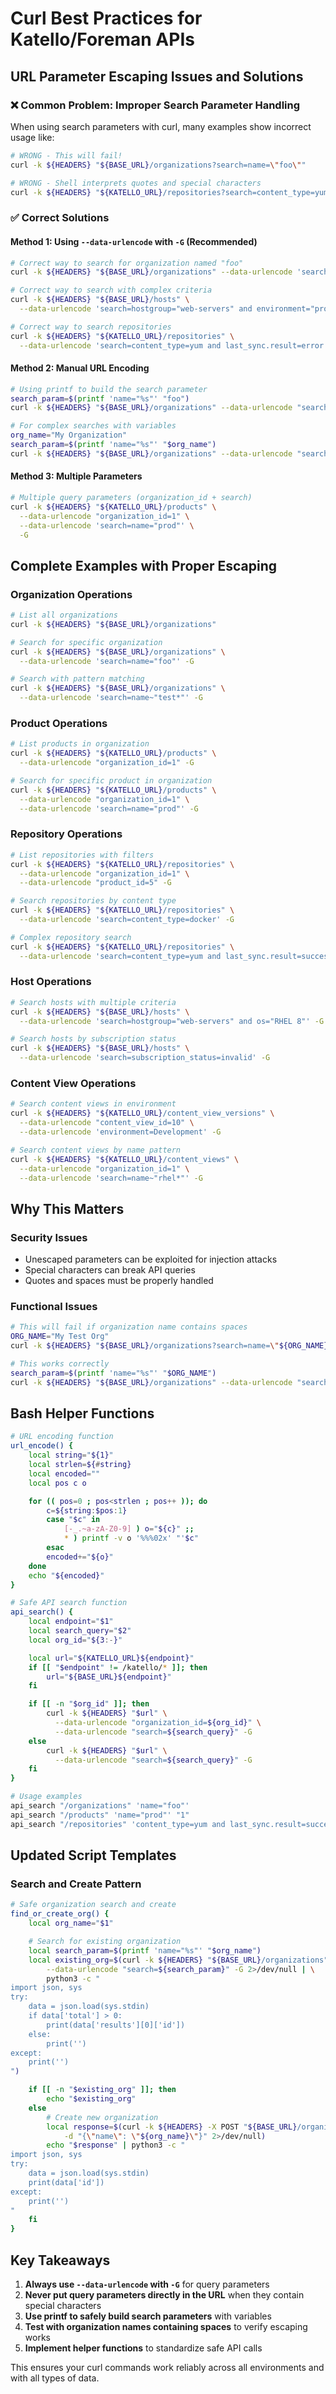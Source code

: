 # Curl Best Practices for Katello/Foreman APIs

## URL Parameter Escaping Issues and Solutions

### ❌ Common Problem: Improper Search Parameter Handling

When using search parameters with curl, many examples show incorrect usage like:

```bash
# WRONG - This will fail!
curl -k ${HEADERS} "${BASE_URL}/organizations?search=name=\"foo\""

# WRONG - Shell interprets quotes and special characters
curl -k ${HEADERS} "${KATELLO_URL}/repositories?search=content_type=yum and last_sync.result=error"
```

### ✅ Correct Solutions

#### Method 1: Using `--data-urlencode` with `-G` (Recommended)

```bash
# Correct way to search for organization named "foo"
curl -k ${HEADERS} "${BASE_URL}/organizations" --data-urlencode 'search=name="foo"' -G

# Correct way to search with complex criteria
curl -k ${HEADERS} "${BASE_URL}/hosts" \
  --data-urlencode 'search=hostgroup="web-servers" and environment="production"' -G

# Correct way to search repositories
curl -k ${HEADERS} "${KATELLO_URL}/repositories" \
  --data-urlencode 'search=content_type=yum and last_sync.result=error' -G
```

#### Method 2: Manual URL Encoding

```bash
# Using printf to build the search parameter
search_param=$(printf 'name="%s"' "foo")
curl -k ${HEADERS} "${BASE_URL}/organizations" --data-urlencode "search=${search_param}" -G

# For complex searches with variables
org_name="My Organization"
search_param=$(printf 'name="%s"' "$org_name")
curl -k ${HEADERS} "${BASE_URL}/organizations" --data-urlencode "search=${search_param}" -G
```

#### Method 3: Multiple Parameters

```bash
# Multiple query parameters (organization_id + search)
curl -k ${HEADERS} "${KATELLO_URL}/products" \
  --data-urlencode "organization_id=1" \
  --data-urlencode 'search=name="prod"' \
  -G
```

## Complete Examples with Proper Escaping

### Organization Operations

```bash
# List all organizations
curl -k ${HEADERS} "${BASE_URL}/organizations"

# Search for specific organization
curl -k ${HEADERS} "${BASE_URL}/organizations" \
  --data-urlencode 'search=name="foo"' -G

# Search with pattern matching
curl -k ${HEADERS} "${BASE_URL}/organizations" \
  --data-urlencode 'search=name~"test*"' -G
```

### Product Operations

```bash
# List products in organization
curl -k ${HEADERS} "${KATELLO_URL}/products" \
  --data-urlencode "organization_id=1" -G

# Search for specific product in organization
curl -k ${HEADERS} "${KATELLO_URL}/products" \
  --data-urlencode "organization_id=1" \
  --data-urlencode 'search=name="prod"' -G
```

### Repository Operations

```bash
# List repositories with filters
curl -k ${HEADERS} "${KATELLO_URL}/repositories" \
  --data-urlencode "organization_id=1" \
  --data-urlencode "product_id=5" -G

# Search repositories by content type
curl -k ${HEADERS} "${KATELLO_URL}/repositories" \
  --data-urlencode 'search=content_type=docker' -G

# Complex repository search
curl -k ${HEADERS} "${KATELLO_URL}/repositories" \
  --data-urlencode 'search=content_type=yum and last_sync.result=success' -G
```

### Host Operations

```bash
# Search hosts with multiple criteria
curl -k ${HEADERS} "${BASE_URL}/hosts" \
  --data-urlencode 'search=hostgroup="web-servers" and os="RHEL 8"' -G

# Search hosts by subscription status
curl -k ${HEADERS} "${BASE_URL}/hosts" \
  --data-urlencode 'search=subscription_status=invalid' -G
```

### Content View Operations

```bash
# Search content views in environment
curl -k ${HEADERS} "${KATELLO_URL}/content_view_versions" \
  --data-urlencode "content_view_id=10" \
  --data-urlencode 'environment=Development' -G

# Search content views by name pattern
curl -k ${HEADERS} "${KATELLO_URL}/content_views" \
  --data-urlencode "organization_id=1" \
  --data-urlencode 'search=name~"rhel*"' -G
```

## Why This Matters

### Security Issues
- Unescaped parameters can be exploited for injection attacks
- Special characters can break API queries
- Quotes and spaces must be properly handled

### Functional Issues
```bash
# This will fail if organization name contains spaces
ORG_NAME="My Test Org"
curl -k ${HEADERS} "${BASE_URL}/organizations?search=name=\"${ORG_NAME}\""

# This works correctly
search_param=$(printf 'name="%s"' "$ORG_NAME")
curl -k ${HEADERS} "${BASE_URL}/organizations" --data-urlencode "search=${search_param}" -G
```

## Bash Helper Functions

```bash
# URL encoding function
url_encode() {
    local string="${1}"
    local strlen=${#string}
    local encoded=""
    local pos c o

    for (( pos=0 ; pos<strlen ; pos++ )); do
        c=${string:$pos:1}
        case "$c" in
            [-_.~a-zA-Z0-9] ) o="${c}" ;;
            * ) printf -v o '%%%02x' "'$c"
        esac
        encoded+="${o}"
    done
    echo "${encoded}"
}

# Safe API search function
api_search() {
    local endpoint="$1"
    local search_query="$2"
    local org_id="${3:-}"

    local url="${KATELLO_URL}${endpoint}"
    if [[ "$endpoint" != /katello/* ]]; then
        url="${BASE_URL}${endpoint}"
    fi

    if [[ -n "$org_id" ]]; then
        curl -k ${HEADERS} "$url" \
          --data-urlencode "organization_id=${org_id}" \
          --data-urlencode "search=${search_query}" -G
    else
        curl -k ${HEADERS} "$url" \
          --data-urlencode "search=${search_query}" -G
    fi
}

# Usage examples
api_search "/organizations" 'name="foo"'
api_search "/products" 'name="prod"' "1"
api_search "/repositories" 'content_type=yum and last_sync.result=success' "1"
```

## Updated Script Templates

### Search and Create Pattern

```bash
# Safe organization search and create
find_or_create_org() {
    local org_name="$1"

    # Search for existing organization
    local search_param=$(printf 'name="%s"' "$org_name")
    local existing_org=$(curl -k ${HEADERS} "${BASE_URL}/organizations" \
        --data-urlencode "search=${search_param}" -G 2>/dev/null | \
        python3 -c "
import json, sys
try:
    data = json.load(sys.stdin)
    if data['total'] > 0:
        print(data['results'][0]['id'])
    else:
        print('')
except:
    print('')
")

    if [[ -n "$existing_org" ]]; then
        echo "$existing_org"
    else
        # Create new organization
        local response=$(curl -k ${HEADERS} -X POST "${BASE_URL}/organizations" \
            -d "{\"name\": \"${org_name}\"}" 2>/dev/null)
        echo "$response" | python3 -c "
import json, sys
try:
    data = json.load(sys.stdin)
    print(data['id'])
except:
    print('')
"
    fi
}
```

## Key Takeaways

1. **Always use `--data-urlencode` with `-G`** for query parameters
2. **Never put query parameters directly in the URL** when they contain special characters
3. **Use printf to safely build search parameters** with variables
4. **Test with organization names containing spaces** to verify escaping works
5. **Implement helper functions** to standardize safe API calls

This ensures your curl commands work reliably across all environments and with all types of data.